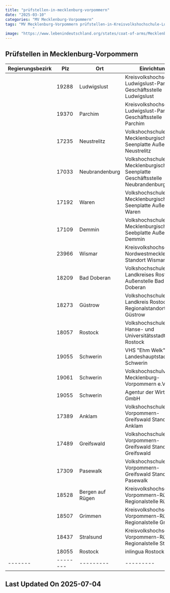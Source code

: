 ```yaml
---
title: "prüfstellen-in-mecklenburg-vorpommern"
date: "2025-03-10"
categories: "MV Mecklenburg-Vorpommern"
tags: "MV Mecklenburg-Vorpommern prüfstellen-in-Kreisvolkshochschule-Ludwigslust-Parchim-Geschäftsstelle-Ludwigslust prüfstellen-in-Kreisvolkshochschule-Ludwigslust-Parchim-Geschäftsstelle-Parchim prüfstellen-in-Volkshochschule-Mecklenburgische-Seenplatte-Außenstelle-Neustrelitz prüfstellen-in-Volkshochschule-Mecklenburgische-Seenplatte-Geschäftsstelle-Neubrandenburg prüfstellen-in-Volkshochschule-Mecklenburgische-Seenplatte-Außenstelle-Waren prüfstellen-in-Volkshochschule-Mecklenburgische-Seebplatte-Außenstelle-Demmin prüfstellen-in-Kreisvolkshochschule-Nordwestmecklenburg-Standort-Wismar prüfstellen-in-Volkshochschule-des-Landkreises-Rostock-Außenstelle-Bad-Doberan prüfstellen-in-Volkshochschule-Landkreis-Rostock-Regionalstandort-Güstrow prüfstellen-in-Volkshochschule-der-Hanse--und-Universitätsstadt-Rostock prüfstellen-in-VHS-Ehm-Welk-d-Landeshauptstadt-Schwerin prüfstellen-in-Volkshochschulverband-Mecklenburg-Vorpommern-eV prüfstellen-in-Agentur-der-Wirtschaft-GmbH prüfstellen-in--Volkshochschulen-Vorpommern-Greifswald-Standort-Anklam prüfstellen-in-Volkshochschulen-Vorpommern-Greifswald-Standort-Greifswald prüfstellen-in-Volkshochschulen-Vorpommern-Greifswald-Standort-Pasewalk prüfstellen-in-Kreisvolkshochschule-Vorpommern-Rügen-Regionalstelle-Rügen prüfstellen-in-Kreisvolkshochschule-Vorpommern-Rügen-Regionalstelle-Grimmen prüfstellen-in-Kreisvolkshochschule-Vorpommern-Rügen-Regionalstelle-Stralsund prüfstellen-in-inlingua-Rostock prüfstellen-in-Ludwigslust prüfstellen-in-Parchim prüfstellen-in-Neustrelitz prüfstellen-in-Neubrandenburg prüfstellen-in-Waren prüfstellen-in-Demmin prüfstellen-in-Wismar prüfstellen-in-Bad-Doberan prüfstellen-in-Güstrow prüfstellen-in-Rostock prüfstellen-in-Schwerin prüfstellen-in-Anklam prüfstellen-in-Greifswald prüfstellen-in-Pasewalk prüfstellen-in-Bergen-auf-Rügen prüfstellen-in-Grimmen prüfstellen-in-Stralsund prüfstellen-in-19288 prüfstellen-in-19370 prüfstellen-in-17235 prüfstellen-in-17033 prüfstellen-in-17192 prüfstellen-in-17109 prüfstellen-in-23966 prüfstellen-in-18209 prüfstellen-in-18273 prüfstellen-in-18057 prüfstellen-in-19055 prüfstellen-in-19061 prüfstellen-in-17389 prüfstellen-in-17489 prüfstellen-in-17309 prüfstellen-in-18528 prüfstellen-in-18507 prüfstellen-in-18437 prüfstellen-in-18055 
            "
image: "https://www.lebenindeutschland.org/states/coat-of-arms/Mecklenburg-Vorpommern.svg"
---
```


## Prüfstellen in Mecklenburg-Vorpommern

| Regierungsbezirk | Plz | Ort | Einrichtung | Straße | Telefon | Email |
|-------|--------|---------|---------|---------|---------|---------|
| |19288|Ludwigslust|Kreisvolkshochschule Ludwigslust-Parchim Geschäftsstelle Ludwigslust|Garnisonstr. 1|03871-7224301|vhs@kreis-lup.de|
| |19370|Parchim|Kreisvolkshochschule Ludwigslust-Parchim Geschäftsstelle Parchim|Ziegendorfer Chaussee 11|03871-7224303|vhs@kreis-lup.de|
| |17235|Neustrelitz|Volkshochschule Mecklenburgische Seenplatte Außenstelle Neustrelitz|Hittenkofer Str. 28|03981/205262|vhs@lk-seenplatte.de|
| |17033|Neubrandenburg|Volkshochschule Mecklenburgische Seenplatte Geschäftsstelle Neubrandenburg|Bienenweg 1|0395-3517200|vhs@lk-seenplatte.de|
| |17192|Waren|Volkshochschule  Mecklenburgische Seenplatte Außenstelle Waren|Güstrower Str. 11|03991/125617|vhs@lk-seenplatte.de|
| |17109|Demmin|Volkshochschule Mecklenburgische Seebplatte Außenstelle Demmin|Saar Str. 22d|03998/2585864|vhs@lk-seenplatte.de|
| |23966|Wismar|Kreisvolkshochschule Nordwestmecklenburg Standort Wismar|Badstaven 20|03841/32670|oswald@vhs-nwm.de|
| |18209|Bad Doberan|Volkshochschule des Landkreises Rostock Außenstelle Bad Doberan|Neue Reihe 50|038203/751250|vhs@lkros.de|
| |18273|Güstrow|Volkshochschule Landkreis Rostock Regionalstandort Güstrow|John-Brinkmann-Straße 4|03843  755540201|vhs@guestrow@rostock.de|
| |18057|Rostock|Volkshochschule der Hanse- und Universitätsstadt Rostock|Am Kabutzenhof 20a|0381-3814324|petra.suleiman@rostock.de|
| |19055|Schwerin|VHS "Ehm Welk" d. Landeshauptstadt Schwerin|Puschkinstr. 13|0385-591270|info-@vhs-schwerin.de|
| |19061|Schwerin|Volkshochschulverband Mecklenburg-Vorpommern e.V.|Bertha-von-Suttner-Str. 5|0385/3031550|info@vhs-verband-mv.de|
| |19055|Schwerin|Agentur der Wirtschaft GmbH|Wismarsche Str. 302|0385/477330|info@adwi.de|
| |17389|Anklam| Volkshochschulen Vorpommern-Greifswald Standort Anklam|Markt 7|03834/87604820|vhs-anklam@kreis-vg.de|
| |17489|Greifswald|Volkshochschulen Vorpommern-Greifswald Standort Greifswald|Martin-Luther-Str. 7a|03834/87604830|vhs-greifswald@kreis-vg.de|
| |17309|Pasewalk|Volkshochschulen Vorpommern-Greifswald Standort Pasewalk|Gemeindewiesenweg 8|03834/87604810|vhs-pasewalk@kreis-vg.de|
| |18528|Bergen auf Rügen|Kreisvolkshochschule Vorpommern-Rügen Regionalstelle Rügen|Schulstr. 2|03838-200580|liliana.heim@lk-vr.de|
| |18507|Grimmen|Kreisvolkshochschule Vorpommern-Rügen Regionalstelle Grimmen|Tribseeser Chaussee 4|038326/80020|irene.melzer@lk-vr.de|
| |18437|Stralsund|Kreisvolkshochschule Vorpommern-Rügen Regionalstelle Stralsund|Tribseer Damm 76|03831/482310|volkshochschule@lk-vr.de|
| |18055 |Rostock|inlingua Rostock|Herweghstraße 1|0381 24 29 225|info@inlingua-rostock.de|
|-------|--------|---------|---------|---------|---------|---------|


## Last Updated On 2025-07-04